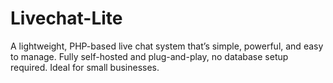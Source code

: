 # Livechat-Lite
A lightweight, PHP-based live chat system that’s simple, powerful, and easy to manage. Fully self-hosted and plug-and-play, no database setup required. Ideal for small businesses.
